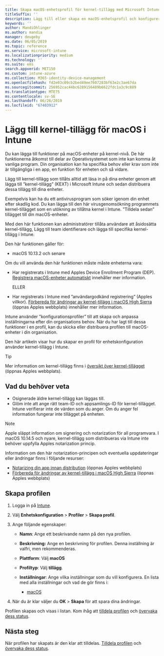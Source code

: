 ```yaml
---
title: Skapa macOS-enhetsprofil för kernel-tillägg med Microsoft Intune – Azure | Microsoft Docs
titleSuffix: ''
description: Lägg till eller skapa en macOS-enhetsprofil och konfigurera kernel-tillägg för att tillåta åsidosättning av användare, lägga till team-ID och ett paket och team-ID i Microsoft Intune.
keywords: ''
author: MandiOhlinger
ms.author: mandia
manager: dougeby
ms.date: 06/05/2019
ms.topic: reference
ms.service: microsoft-intune
ms.localizationpriority: medium
ms.technology: ''
ms.suite: ems
search.appverid: MET150
ms.custom: intune-azure
ms.collection: M365-identity-device-management
ms.openlocfilehash: fd2e03c09cb2bed49ee7607283bf63e2c3ae67da
ms.sourcegitcommit: 256952cac44bc6289156489b6622fdc1a3c9c889
ms.translationtype: MTE75
ms.contentlocale: sv-SE
ms.lasthandoff: 06/26/2019
ms.locfileid: "67403912"
---
```

# <a name="add-macos-kernel-extensions-in-intune"></a>Lägg till kernel-tillägg för macOS i Intune

Du kan lägga till funktioner på macOS-enheter på kernel-nivå. De här funktionerna åtkomst till delar av Operativsystemet som inte kan komma åt vanliga program. Din organisation kan ha specifika behov eller krav som inte är tillgängliga i en app, en funktion för enheten och så vidare. 

Lägg till kernel-tillägg som tillåts alltid att läsa in på dina enheter genom att lägga till ”kernel-tillägg” (KEXT) i Microsoft Intune och sedan distribuera dessa tillägg till dina enheter.

Exempelvis kan ha du ett antivirusprogram som söker igenom din enhet efter skadlig kod. Du kan lägga till den här virusgenomsökning programmets kernel-tillägget som en utökning av tillåtna kernel i Intune. ”Tilldela sedan” tillägget till din macOS-enheter.

Med den här funktionen kan administratörer tillåta användare att åsidosätta kernel-tillägg, Lägg till team identifierare och lägga till specifika kernel-tillägg i Intune.

Den här funktionen gäller för:

- macOS 10.13.2 och senare

Om du vill använda den här funktionen måste måste enheterna vara:

- Har registrerats i Intune med Apples Device Enrollment Program (DEP). [Registrera macOS-enheter automatiskt](device-enrollment-program-enroll-macos.md) innehåller mer information.

  ELLER

- Har registrerats i Intune med ”användargodkänd registrering” (Apples villkor). [Förbereda för ändringar av kernel-tillägg i macOS High Sierra](https://support.apple.com/en-us/HT208019) (öppnas Apples webbplats) innehåller mer information.

Intune använder ”konfigurationsprofiler” till att skapa och anpassa inställningarna efter din organisations behov. När du har lagt till dessa funktioner i en profil, kan du skicka eller distribuera profilen till macOS-enheter i din organisation.

Den här artikeln visar hur du skapar en profil för enhetskonfiguration använder kernel-tillägg i Intune.

> [!TIP]
> Mer information om kernel-tillägg finns i [översikt över kernel-tillägget](https://developer.apple.com/library/archive/documentation/Darwin/Conceptual/KernelProgramming/Extend/Extend.html) (öppnas Apples webbplats).

## <a name="what-you-need-to-know"></a>Vad du behöver veta

- Osignerade äldre kernel-tillägg kan läggas till.
- Glöm inte att ange rätt team-ID och appsamlings-ID för kernel-tillägget. Intune verifierar inte de värden som du anger. Om du anger fel information fungerar inte tillägget på enheten.

> [!NOTE]
> Apple släppt information om signering och notarization för all programvara. I macOS 10.14.5 och nyare, kernel-tillägg som distribueras via Intune inte behöver uppfylla Apples notarization princip.
>
> Information om den här notarization-principen och eventuella uppdateringar eller ändringar finns i följande resurser:
>
>  - [Notarizing din app innan distribution](https://developer.apple.com/documentation/security/notarizing_your_app_before_distribution) (öppnas Apples webbplats) 
>  - [Förbereda för ändringar av kernel-tillägg i macOS High Sierra](https://support.apple.com/en-us/HT208019) (öppnas Apples webbplats)

## <a name="create-the-profile"></a>Skapa profilen

1. Logga in på [Intune](https://go.microsoft.com/fwlink/?linkid=2090973).
2. Välj **Enhetskonfiguration** > **Profiler** > **Skapa profil**.
3. Ange följande egenskaper:

    - **Namn**: Ange ett beskrivande namn på den nya profilen.
    - **Beskrivning:** Ange en beskrivning för profilen. Denna inställning är valfri, men rekommenderas.
    - **Plattform**: Välj **macOS**
    - **Profiltyp**: Välj **tillägg**.
    - **Inställningar**: Ange vilka inställningar som du vill konfigurera. En lista med alla inställningar och vad de gör finns i:

        - [macOS](kernel-extensions-settings-macos.md)

4. När du är klar väljer du **OK** > **Skapa** för att spara dina ändringar.

Profilen skapas och visas i listan. Kom ihåg att [tilldela profilen](device-profile-assign.md) och [övervaka dess status](device-profile-monitor.md).

## <a name="next-steps"></a>Nästa steg

När profilen har skapats är den klar att tilldelas. [Tilldela profilen](device-profile-assign.md) och [övervaka dess status](device-profile-monitor.md).
